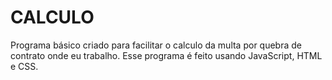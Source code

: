# CALCULO
Programa básico criado para facilitar o calculo da multa por quebra de contrato onde eu trabalho. Esse programa é feito usando JavaScript, HTML e CSS.
